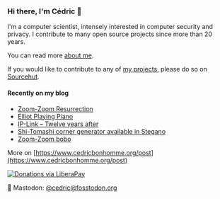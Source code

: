 ### Hi there, I'm Cédric 👋

I'm a computer scientist, intensely interested in computer security and privacy.
I contribute to many open source projects since more than 20 years.

You can read more [about me](https://www.cedricbonhomme.org/about).

If you would like to contribute to any of
[my projects](https://www.cedricbonhomme.org/software), please do so on
[Sourcehut](https://sr.ht/~cedric).


#### Recently on my blog

<!-- blog starts -->
* [Zoom-Zoom Resurrection](https://www.cedricbonhomme.org/post/2022/02/17/zoom-zoom-resurrection/)
* [Elliot Playing Piano](https://www.cedricbonhomme.org/post/2022/02/17/elliot-playing-piano/)
* [IP-Link – Twelve years after](https://www.cedricbonhomme.org/post/2022/01/27/ip-link-twelve-years-after/)
* [Shi-Tomashi corner generator available in Stegano](https://www.cedricbonhomme.org/post/2021/11/29/shi-tomashi-corner-generator-available-in-stegano/)
* [Zoom-Zoom bobo](https://www.cedricbonhomme.org/post/2021/09/15/zoom-zoom-bobo/)
<!-- blog ends -->

More on [https://www.cedricbonhomme.org/post](https://www.cedricbonhomme.org/post)

[![Donations via LiberaPay](https://img.shields.io/liberapay/gives/cedricbonhomme.svg?logo=liberapay)](https://liberapay.com/cedricbonhomme)

🐘 Mastodon: [@cedric@fosstodon.org](https://fosstodon.org/@cedric)

